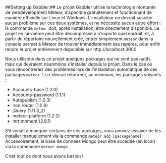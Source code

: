 ##Setting up Gabbler.##
Le projet Gabbler utilise la technologie montante de webdevelopment Meteor,
disponible gratuitement et fonctionnant de manière officielle sur Linux et Windows.
L’installateur ne devrait susciter aucun problème sur ces deux systèmes, et ne nécessite aucun
autre effort : la commande ```meteor``` doit, après installation, être directement disponible.
Le projet en lui-même peut être décompressé à n’importe quel endroit, et, à partir du
répertoire nouvellement créé, entrer simplement ```meteor``` dans la console permet à Meteor de
trouver immédiatement ses repères, pour enfin rendre le projet entièrement disponible sur
http://localhost:3000.

Nous utilisons dans ce projet quelques packages qui ne sont pas natifs mais qui
devraient néanmoins s’installer depuis le projet. Dans le cas où vous rencontreriez des
problèmes lors de l’installation automatique de ces packages ```meteor list``` devrait
retourner, au minimum, les packages suivants :
- Accounts-base (1.2.0)
- Accounts-password (1.1.1)
- Autopublish (1.0.3)
- Iron:router (1.0.9)
- jQuery (1.11.3_2)
- meteor-platform (1.2.2)
- mrt:moment (2.8.1)

S’il venait à manquer certains de ces packages, vous pouvez essayer de les installer
manuellement via la commande ```meteor add [packagename]```
Accessoirement, la base de données Mongo peut être accédée (en local) via la
commande ```meteor mongo```

C’est tout ce dont nous avons besoin !
